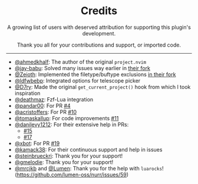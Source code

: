<div align="center">

# Credits

A growing list of users with deserved attribution for supporting this plugin's
development.

Thank you all for your contributions and support, or imported code.

</div>

---

- [@ahmedkhalf](https://github.com/ahmedkhalf): The author of the original `project.nvim`
- [@jay-babu](https://github.com/jay-babu): Solved many issues way earlier in [their fork](https://github.com/jay-babu/project.nvim)
- [@Zeioth](https://github.com/Zeioth): Implemented the filetype/buftype exclusions [in their fork](https://github.com/Zeioth/project.nvim/commit/95f56b8454f3285b819340d7d769e67242d59b53)
- [@ldfwbebp](https://github.com/ldfwbebp): Integrated options for telescope picker
- [@D7ry](https://github.com/D7ry): Made the original `get_current_project()` hook from which I took inspiration
- [@deathmaz](https://github.com/deathmaz): Fzf-Lua integration
- [@pandar00](https://github.com/pandar00): For PR [#4](https://github.com/DrKJeff16/project.nvim/pull/4)
- [@acristoffers](https://github.com/acristoffers): For PR [#10](https://github.com/DrKJeff16/project.nvim/pull/10)
- [@tomaskallup](https://github.com/tomaskallup): For code improvements [#11](https://github.com/DrKJeff16/project.nvim/issues/11)
- [@danilevy1212](https://github.com/danilevy1212): For their extensive help in PRs:
    - [#15](https://github.com/DrKJeff16/project.nvim/pull/15)
    - [#17](https://github.com/DrKJeff16/project.nvim/pull/17)
- [@xbot](https://github.com/xbot): For PR [#19](https://github.com/DrKJeff16/project.nvim/pull/19)
- [@kamack38](https://github.com/kamack38): For their continuous support and help in issues
- [@steinbrueckri](https://github.com/steinbrueckri): Thank you for your support!
- [@gmelodie](https://github.com/gmelodie): Thank you for your support!
- [@mrcjkb](https://github.com/mrcjkb) and [@Lumen](https://github.com/lumen-oss): Thank you for the help with `luarocks`!
  (https://github.com/lumen-oss/nurr/issues/59)
